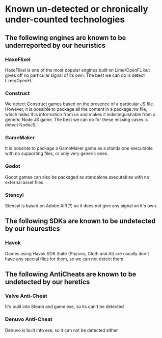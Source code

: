 # Known un-detected or chronically under-counted technologies

## The following engines are known to be underreported by our heuristics

### HaxeFlixel

HaxeFlixel is one of the most popular engines built on Lime/OpenFL but gives off no particular signal of its own. The best we can do is detect Lime/OpenFL.

### Construct

We detect Construct games based on the presence of a particular JS file. However, it is possible to package all the content in a package.nw file, which hides this information from us and makes it indistinguishable from a generic Node.JS game. The best we can do for these missing cases is detect NodeJS.

### GameMaker

It is possible to package a GameMaker game as a standalone executable with no supporting files, or only very generic ones.

### Godot

Godot games can also be packaged as standalone executables with no external asset files.

### Stencyl

Stencyl is based on Adobe AIR(?) so it does not give any signal on it's own.

## The following SDKs are known to be undetected by our heurestics

### Havok

Games using Havok SDK Suite (Physics, Cloth and AI) are usually don't have any special files for them, so we can not detect them.

## The following AntiCheats are known to be undetected by our heretics

### Valve Anti-Cheat

It's built into Steam and game exe, so its can't be detected

### Denuvo Anti-Cheat

Denuvo is built into exe, so it can not be detected either
